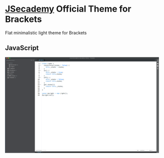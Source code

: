 [JSecademy](https://www.jsecademy.com/) Official Theme for Brackets
===========================

Flat minimalistic light theme for Brackets

## JavaScript
![JS Screenshot](https://raw.githubusercontent.com/jsecademy/jsecademy-theme/master/screenshots/javascript.png)
